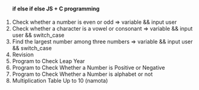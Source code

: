 <ol>
<h4>if else if else JS + C programming </h4>
<li>Check whether a number is even or odd => variable && input user </li>
<li>Check whether a character is a vowel or consonant => variable && input user && switch_case </li>
<li>Find the largest number among three numbers =>  variable && input user && switch_case</li>
<li>Revision </li>
<li>Program to Check Leap Year </li>
<li>Program to Check Whether a Number is Positive or Negative</li>
<li>Program to Check Whether a Number is alphabet or not</li>
<li>Multiplication Table Up to 10 (namota)</li>







</ol>
